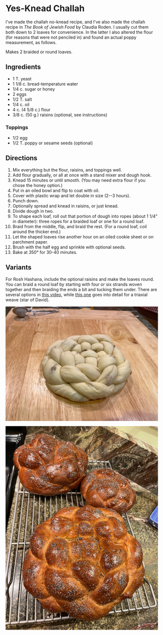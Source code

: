 [KitchenAid]: ../indices/kitchenAid.html
[photographed]: ../indices/photographed.html

# Yes-Knead Challah

I've made the challah no-knead recipe, and I've also made the challah recipe in *The Book of Jewish Food* by Claudia Roden.  I usually cut them both down to 2 loaves for convenience.  In the latter I also altered the flour (for reasons that were not penciled in) and found an actual poppy measurement, as follows.

Makes 2 braided or round loaves.

## Ingredients

* 1 T. yeast
* 1 1/8 c. bread-temperature water
* 1/4 c. sugar or honey
* 2 eggs
* 1/2 T. salt
* 1/4 c. oil
* 4 c. (4 5/8 c.) flour
* 3/8 c. (50 g.) raisins (optional, see instructions)

### Toppings

* 1/2 egg
* 1/2 T. poppy or sesame seeds (optional)

## Directions

1. Mix everything but the flour, raisins, and toppings well.
2. Add flour gradually, or all at once with a stand mixer and dough hook.
3. Knead 15 minutes or until smooth.  (You may need extra flour if you chose the honey option.)
4. Put in an oiled bowl and flip to coat with oil.
5. Cover with plastic wrap and let double in size (2--3 hours).
6. Punch down.
7. Optionally spread and knead in raisins, or just knead.
7. Divide dough in two.
7. To shape each loaf, roll out that portion of dough into ropes (about 1 1/4" in diameter):  three ropes for a braided loaf or one for a round loaf.
8. Braid from the middle, flip, and braid the rest.  (For a round loaf, coil around the thicker end.)
7. Let the shaped loaves rise another hour on an oiled cookie sheet or on parchment paper.
8. Brush with the half egg and sprinkle with optional seeds.
9. Bake at 350° for 30-40 minutes.

## Variants

For Rosh Hashana, include the optional raisins and make the loaves round.  You can braid a round loaf by starting with four or six strands woven together and then braiding the ends a bit and tucking them under.  There are several options in [this video](https://www.youtube.com/watch?v=R4HnpjdpUSg), while [this one](https://www.youtube.com/watch?v=_wZPqXPpPtA) goes into detail for a triaxial weave (star of David).

![woven](../images/challah_rh_woven.png)

![baked](../images/challah_rh.png)

